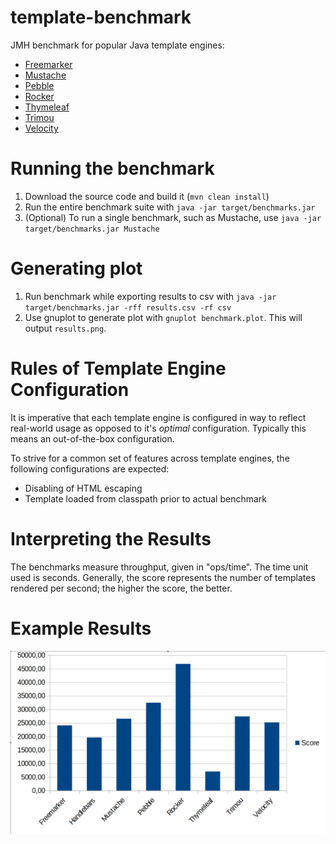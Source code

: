 template-benchmark
================

JMH benchmark for popular Java template engines:

* [Freemarker](http://freemarker.org/)
* [Mustache](https://github.com/spullara/mustache.java)
* [Pebble](http://www.mitchellbosecke.com/pebble)
* [Rocker](https://github.com/fizzed/rocker)
* [Thymeleaf](http://www.thymeleaf.org/)
* [Trimou](http://trimou.org/)
* [Velocity](http://velocity.apache.org/)

Running the benchmark
======================

1. Download the source code and build it (`mvn clean install`)
2. Run the entire benchmark suite with `java -jar target/benchmarks.jar`
3. (Optional) To run a single benchmark, such as Mustache, use `java -jar target/benchmarks.jar Mustache`

Generating plot
===============
1. Run benchmark while exporting results to csv with `java -jar target/benchmarks.jar -rff results.csv -rf csv`
2. Use gnuplot to generate plot with `gnuplot benchmark.plot`. This will output `results.png`.

Rules of Template Engine Configuration
======================================
It is imperative that each template engine is configured in way to reflect real-world usage as opposed to it's *optimal* configuration. Typically this means an out-of-the-box configuration.

To strive for a common set of features across template engines, the following configurations are expected:
* Disabling of HTML escaping
* Template loaded from classpath prior to actual benchmark

Interpreting the Results
========================
The benchmarks measure throughput, given in "ops/time". The time unit used is seconds.
Generally, the score represents the number of templates rendered per second; the higher the score, the better.

Example Results
===============

![Template Comparison](diagram-17.05.2019.png)
